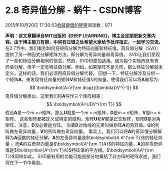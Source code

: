 
# 2.8 奇异值分解 - 蜗牛 - CSDN博客


2015年10月20日 17:30:03[会敲键盘的猩猩](https://me.csdn.net/u010182633)阅读数：871


**声明：该文章翻译自MIT出版的《DEEP LEARNING》，博主会定期更新文章内容。由于博主能力有限，中间有过错之处希望大家给予批评指正，一起学习交流。**
在2.7节中，我们看到如何将矩阵分解为特征向量和特征值。奇异值分解（SVD）提供了另一种因式分解矩阵方法，即分解为奇异向量和奇异值。 SVD让我们发现了一些和特征分解相同的信息。然而，SVD却更加适用。因为每个实矩阵具有奇异值分解，但不一定有特征值分解。例如，如果矩阵不是方阵，那么特征分解就未定义，这样的话，我们必须用奇异值分解代替。
回想一下，特征分解涉及分析一个矩阵$\boldsymbol{A}$，来发现特征向量的矩阵$\boldsymbol{V}$和特征值$\lambda$的向量，使得我们可以将$\boldsymbol{A}$重写为:
$$
\boldsymbol{A=V{\rm diag}{(\lambda)}V^{-1}}
$$
奇异值分解类似，这里我们将$\boldsymbol{A}$写作三个矩阵相乘：
$$
\boldsymbol{A=UDV^{\rm T}}
$$
假设$\boldsymbol{A}$是一个$m\times n$矩阵，那么$\boldsymbol{U}$就是一个$m\times m$矩阵，$\boldsymbol{D}$是$m\times n$矩阵，$\boldsymbol{V}$是$n\times n$矩阵。
这些矩阵都被定义成特定的结构。矩阵$\boldsymbol{U}$和$\boldsymbol{V}$都是正交矩阵，矩阵$\boldsymbol{D}$是对角矩阵，注意，$\boldsymbol{D}$没必要是方阵。
沿着$\boldsymbol{D}$对角线的元素叫做矩阵$\boldsymbol{A}$的奇异值。$\boldsymbol{U}$的列叫做左奇异向量，$\boldsymbol{V}$的列叫做右奇异向量。
事实上，我们可以将$\boldsymbol{A}$的奇异值分解解释为$\boldsymbol{A}$函数的特征分解。$\boldsymbol{A}$的左奇异向量是$\boldsymbol{A A^{\rm T}}$的特征向量 ，而$\boldsymbol{A}$的右奇异向量是$\boldsymbol{A^{\rm T}A}$的特征向量，$\boldsymbol{A}$的非零奇异值是$\boldsymbol{A^{\rm T}A}$特征值的平方根。$\boldsymbol{AA^{\rm T}}$同样如此。
SVD最有用的功能可能是部分地概括了非方阵的矩阵求逆，我们将在下一节中看到。

